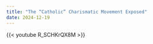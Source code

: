 ```yaml
---
title: "The “Catholic” Charismatic Movement Exposed"
date: 2024-12-19
---
```


{{< youtube R_SCHKrQX8M >}}

